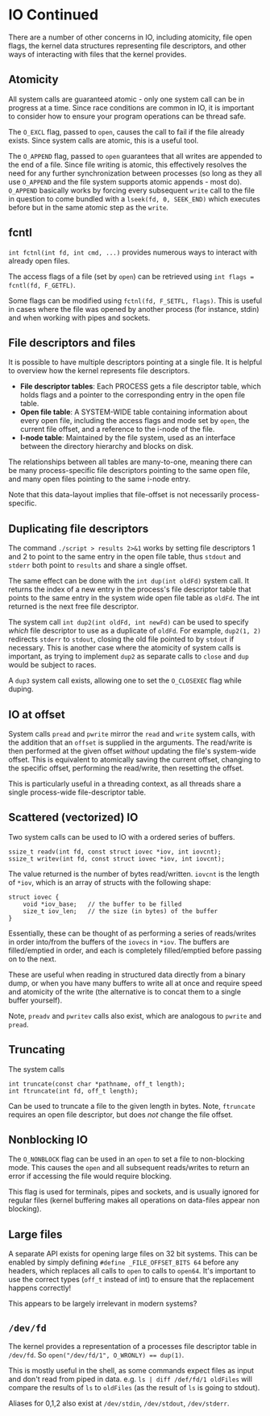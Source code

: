 # IO Continued

There are a number of other concerns in IO, including atomicity, file open flags, the kernel data structures representing file descriptors, and other ways of interacting with files that the kernel provides.

## Atomicity

All system calls are guaranteed atomic - only one system call can be in progress at a time. Since race conditions are common in IO, it is important to consider how to ensure your program operations can be thread safe.

The `O_EXCL` flag, passed to `open`, causes the call to fail if the file already exists. Since system calls are atomic, this is a useful tool.

The `O_APPEND` flag, passed to `open` guarantees that all writes are appended to the end of a file. Since file writing is atomic, this effectively resolves the need for any further synchronization between processes (so long as they all use `O_APPEND` and the file system supports atomic appends - most do). `O_APPEND` basically works by forcing every subsequent `write` call to the file in question to come bundled with a `lseek(fd, 0, SEEK_END)` which executes before but in the same atomic step as the `write`.

## fcntl

`int fctnl(int fd, int cmd, ...)` provides numerous ways to interact with already open files.

The access flags of a file (set by `open`) can be retrieved using `int flags = fcntl(fd, F_GETFL)`. 

Some flags can be modified using `fctnl(fd, F_SETFL, flags)`. This is useful in cases where the file was opened by another process (for instance, stdin) and when working with pipes and sockets.

## File descriptors and files

It is possible to have multiple descriptors pointing at a single file. It is helpful to overview how the kernel represents file descriptors.

* **File descriptor tables**: Each PROCESS gets a file descriptor table, which holds flags and a pointer to the corresponding entry in the open file table.
* **Open file table**: A SYSTEM-WIDE table containing information about every open file, including the access flags and mode set by `open`, the current file offset, and a reference to the i-node of the file.
* **I-node table**: Maintained by the file system, used as an interface between the directory hierarchy and blocks on disk.

The relationships between all tables are many-to-one, meaning there can be many process-specific file descriptors pointing to the same open file, and many open files pointing to the same i-node entry.

Note that this data-layout implies that file-offset is not necessarily process-specific.

## Duplicating file descriptors

The command `./script > results 2>&1` works by setting file descriptors 1 and 2 to point to the same entry in the open file table, thus `stdout` and `stderr` both point to `results` and share a single offset.

The same effect can be done with the `int dup(int oldFd)` system call. It returns the index of a new entry in the process's file descriptor table that points to the same entry in the system wide open file table as `oldFd`. The int returned is the next free file descriptor.

The system call `int dup2(int oldFd, int newFd)` can be used to specify *which* file descriptor to use as a duplicate of `oldFd`. For example, `dup2(1, 2)` redirects `stderr` to `stdout`, closing the old file pointed to by `stdout` if necessary. This is another case where the atomicity of system calls is important, as trying to implement `dup2` as separate calls to `close` and `dup` would be subject to races.

A `dup3` system call exists, allowing one to set the `O_CLOSEXEC` flag while duping.

## IO at offset
System calls `pread` and `pwrite` mirror the `read` and `write` system calls, with the addition that an `offset` is supplied in the arguments. The read/write is then performed at the given offset *without* updating the file's system-wide offset. This is equivalent to atomically saving the current offset, changing to the specific offset, performing the read/write, then resetting the offset.

This is particularly useful in a threading context, as all threads share a single process-wide file-descriptor table.

## Scattered (vectorized) IO

Two system calls can be used to IO with a ordered series of buffers.

```
ssize_t readv(int fd, const struct iovec *iov, int iovcnt);
ssize_t writev(int fd, const struct iovec *iov, int iovcnt);
```

The value returned is the number of bytes read/written. `iovcnt` is the length of `*iov`, which is an array of structs with the following shape:

```
struct iovec {
    void *iov_base;   // the buffer to be filled
    size_t iov_len;   // the size (in bytes) of the buffer
}
```

Essentially, these can be thought of as performing a series of reads/writes in order into/from the buffers of the `iovecs` in `*iov`. The buffers are filled/emptied in order, and each is completely filled/emptied before passing on to the next. 

These are useful when reading in structured data directly from a binary dump, or when you have many buffers to write all at once and require speed and atomicity of the write (the alternative is to concat them to a single buffer yourself).

Note, `preadv` and `pwritev` calls also exist, which are analogous to `pwrite` and `pread`.

## Truncating

The system calls
```
int truncate(const char *pathname, off_t length);
int ftruncate(int fd, off_t length);
```

Can be used to truncate a file to the given length in bytes. Note, `ftruncate` requires an open file descriptor, but does *not* change the file offset.

## Nonblocking IO

The `O_NONBLOCK` flag can be used in an `open` to set a file to non-blocking mode. This causes the `open` and all subsequent reads/writes to return an error if accessing the file would require blocking. 

This flag is used for terminals, pipes and sockets, and is usually ignored for regular files (kernel buffering makes all operations on data-files appear non blocking).

## Large files
A separate API exists for opening large files on 32 bit systems. This can be enabled by simply defining `#define _FILE_OFFSET_BITS 64` before any headers, which replaces all calls to `open` to calls to `open64`. It's important to use the correct types (`off_t` instead of int) to ensure that the replacement happens correctly!

This appears to be largely irrelevant in modern systems?

## `/dev/fd`

The kernel provides a representation of a processes file descriptor table in `/dev/fd`. So `open("/dev/fd/1", O_WRONLY) == dup(1)`.

This is mostly useful in the shell, as some commands expect files as input and don't read from piped in data. e.g. `ls | diff /def/fd/1 oldFiles` will compare the results of `ls` to `oldFiles` (as the result of `ls` is going to stdout).

Aliases for 0,1,2 also exist at `/dev/stdin`, `/dev/stdout`, `/dev/stderr`.

